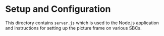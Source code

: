 # Setup and Configuration

This directory contains `server.js` which is used to the Node.js application and instructions for setting up the
picture frame on various SBCs.
